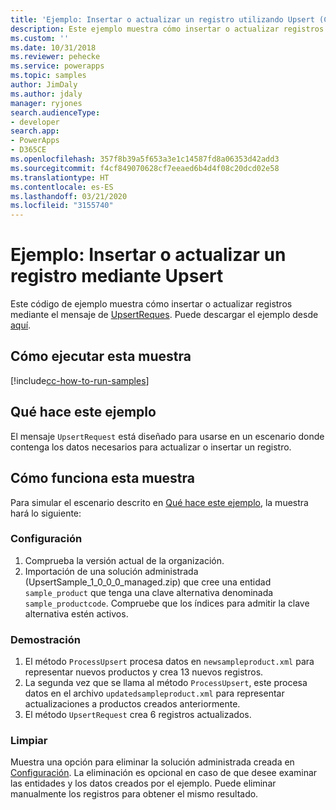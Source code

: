 ```yaml
---
title: 'Ejemplo: Insertar o actualizar un registro utilizando Upsert (Common Data Service) | Microsoft Docs'
description: Este ejemplo muestra cómo insertar o actualizar registros mediante el mensaje de Upsert.
ms.custom: ''
ms.date: 10/31/2018
ms.reviewer: pehecke
ms.service: powerapps
ms.topic: samples
author: JimDaly
ms.author: jdaly
manager: ryjones
search.audienceType:
- developer
search.app:
- PowerApps
- D365CE
ms.openlocfilehash: 357f8b39a5f653a3e1c14587fd8a06353d42add3
ms.sourcegitcommit: f4cf849070628cf7eeaed6b4d4f08c20dcd02e58
ms.translationtype: HT
ms.contentlocale: es-ES
ms.lasthandoff: 03/21/2020
ms.locfileid: "3155740"
---
```

# <a name="sample-insert-or-update-a-record-using-upsert"></a>Ejemplo: Insertar o actualizar un registro mediante Upsert

<!-- https://docs.microsoft.com/dynamics365/customer-engagement/developer/sample-insert-update-record-upsert -->

Este código de ejemplo muestra cómo insertar o actualizar registros mediante el mensaje de [UpsertReques](https://docs.microsoft.com/dotnet/api/microsoft.xrm.sdk.messages.upsertrequest?view=dynamics-general-ce-9). Puede descargar el ejemplo desde [aquí](https://github.com/Microsoft/PowerApps-Samples/tree/master/cds/orgsvc/C%23/InsertRecordUsingUpsert).

## <a name="how-to-run-this-sample"></a>Cómo ejecutar esta muestra

[!include[cc-how-to-run-samples](../../includes/cc-how-to-run-samples.md)]

## <a name="what-this-sample-does"></a>Qué hace este ejemplo

El mensaje `UpsertRequest` está diseñado para usarse en un escenario donde contenga los datos necesarios para actualizar o insertar un registro.

## <a name="how-this-sample-works"></a>Cómo funciona esta muestra

Para simular el escenario descrito en [Qué hace este ejemplo](#what-this-sample-does), la muestra hará lo siguiente:

### <a name="setup"></a>Configuración

1. Comprueba la versión actual de la organización.
1. Importación de una solución administrada (UpsertSample_1_0_0_0_managed.zip) que cree una entidad `sample_product` que tenga una clave alternativa denominada `sample_productcode`. Compruebe que los índices para admitir la clave alternativa estén activos.

### <a name="demonstrate"></a>Demostración

1. El método `ProcessUpsert` procesa datos en `newsampleproduct.xml` para representar nuevos productos y crea 13 nuevos registros.
1. La segunda vez que se llama al método `ProcessUpsert`, este procesa datos en el archivo `updatedsampleproduct.xml` para representar actualizaciones a productos creados anteriormente. 
1. El método `UpsertRequest` crea 6 registros actualizados. 

### <a name="clean-up"></a>Limpiar

Muestra una opción para eliminar la solución administrada creada en [Configuración](#setup). La eliminación es opcional en caso de que desee examinar las entidades y los datos creados por el ejemplo. Puede eliminar manualmente los registros para obtener el mismo resultado.
